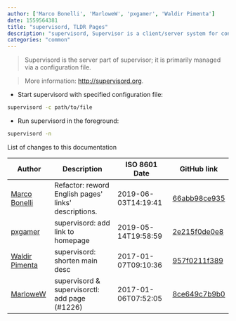 ```yaml
---
author: ['Marco Bonelli', 'MarloweW', 'pxgamer', 'Waldir Pimenta']
date: 1559564381
title: "supervisord, TLDR Pages"
description: "supervisord, Supervisor is a client/server system for controlling some processes on UNIX-like operating systems."
categories: "common"
---
```

> Supervisord is the server part of supervisor; it is primarily managed via a configuration file.

> More information: <http://supervisord.org>.

- Start supervisord with specified configuration file:

```bash
supervisord -c path/to/file
```

- Run supervisord in the foreground:

```bash
supervisord -n
```
List of changes to this documentation


Author | Description | ISO 8601 Date | GitHub link
------|-----|-----|-----
[Marco Bonelli](mailto:marco@mebeim.net) | Refactor: reword English pages' links' descriptions. | 2019-06-03T14:19:41 | [66abb98ce935](https://github.com/tldr-pages/tldr/commit/66abb98ce935c0f4516bf30c4d6da72180d5a3ab)
[pxgamer](mailto:owzie123@gmail.com) | supervisord: add link to homepage | 2019-05-14T19:58:59 | [2e215f0de0e8](https://github.com/tldr-pages/tldr/commit/2e215f0de0e8bf1ccbd818e6b4ed2dc181644b68)
[Waldir Pimenta](mailto:waldyrious@gmail.com) | supervisord: shorten main desc | 2017-01-07T09:10:36 | [957f0211f389](https://github.com/tldr-pages/tldr/commit/957f0211f3892232bc30c87c7afde62d1c35b30f)
[MarloweW](mailto:MarloweW@users.noreply.github.com) | supervisord & supervisorctl: add page (#1226) | 2017-01-06T07:52:05 | [8ce649c7b9b0](https://github.com/tldr-pages/tldr/commit/8ce649c7b9b08c8a13d47b32e87343c4a8b6636d)

